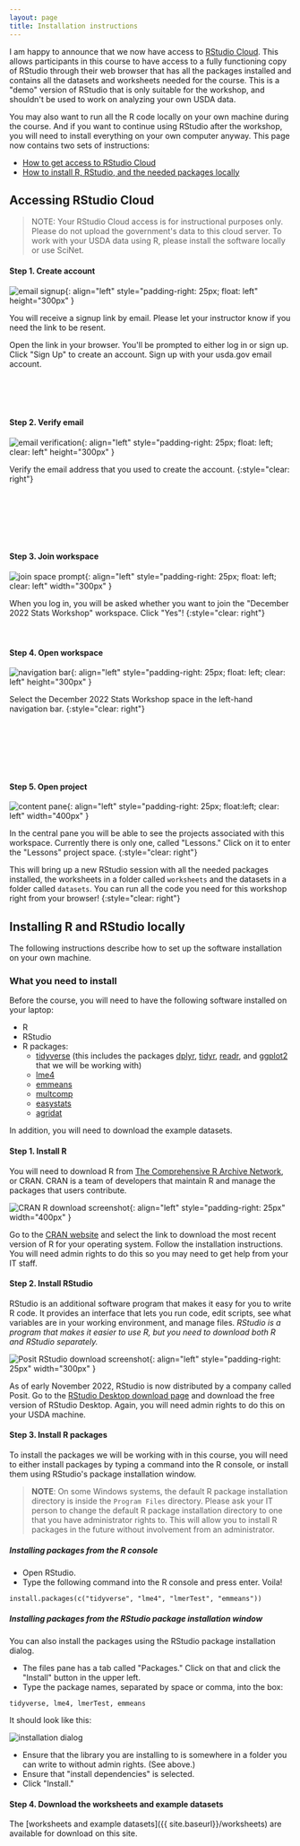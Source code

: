 ```yaml
---
layout: page
title: Installation instructions
---
```


I am happy to announce that we now have access to [RStudio Cloud](https://rstudio.cloud). This allows participants in this course to have access to a fully functioning copy of RStudio through their web browser that has all the packages installed and contains all the datasets and worksheets needed for the course. This is a "demo" version of RStudio that is only suitable for the workshop, and shouldn't be used to work on analyzing your own USDA data. 

You may also want to run all the R code locally on your own machine during the course. And if you want to continue using RStudio after the workshop, you will need to install everything on your own computer anyway. This page now contains two sets of instructions:

- [How to get access to RStudio Cloud](#accessing-rstudio-cloud)
- [How to install R, RStudio, and the needed packages locally](#installing-r-and-rstudio-locally)

## Accessing RStudio Cloud

> NOTE: Your RStudio Cloud access is for instructional purposes only. Please do not upload the government's data to this cloud server. To work with your USDA data using R, please install the software locally or use SciNet.

#### Step 1. Create account

![email signup](../public/images/rstudio_cloud_signup.png){: align="left" style="padding-right: 25px; float: left" height="300px" }

You will receive a signup link by email. Please let your instructor know if you need the link to be resent.

Open the link in your browser. You'll be prompted to either log in or sign up. Click "Sign Up" to create an account. Sign up with your usda.gov email account.
<br><br><br><br><br>

#### Step 2. Verify email

![email verification](../public/images/rstudio_cloud_verify_email.png){: align="left" style="padding-right: 25px; float: left; clear: left" height="300px" }

Verify the email address that you used to create the account.
{:style="clear: right"}
<br><br><br><br><br><br><br>

#### Step 3. Join workspace

![join space prompt](../public/images/rstudio_cloud_join_prompt.png){: align="left" style="padding-right: 25px; float: left; clear: left" width="300px" }

When you log in, you will be asked whether you want to join the "December 2022 Stats Workshop" workspace. Click "Yes"!
{:style="clear: right"}
<br><br><br>

#### Step 4. Open workspace

![navigation bar](../public/images/rstudio_cloud_left_bar.png){: align="left" style="padding-right: 25px; float: left; clear: left" height="300px" }

Select the December 2022 Stats Workshop space in the left-hand navigation bar.
{:style="clear: right"}
<br><br><br><br><br><br><br>

#### Step 5. Open project

![content pane](../public/images/rstudio_cloud_content.png){: align="left" style="padding-right: 25px; float:left; clear: left" width="400px" }

In the central pane you will be able to see the projects associated with this workspace. Currently there is only one, called "Lessons." Click on it to enter the "Lessons" project space. 
{:style="clear: right"}

This will bring up a new RStudio session with all the needed packages installed, the worksheets in a folder called `worksheets` and the datasets in a folder called `datasets`. You can run all the code you need for this workshop right from your browser!
{:style="clear: right"}

## Installing R and RStudio locally

The following instructions describe how to set up the software installation on your own machine.

### What you need to install

Before the course, you will need to have the following software installed on your laptop:

- R 
- RStudio
- R packages:
  + [tidyverse](https://www.tidyverse.org/) (this includes the packages [dplyr](https://dplyr.tidyverse.org/), [tidyr](https://tidyr.tidyverse.org/), [readr](https://readr.tidyverse.org/), and [ggplot2](https://ggplot2.tidyverse.org/) that we will be working with)
  + [lme4](https://cran.r-project.org/web/packages/lme4/index.html)
  + [emmeans](https://cran.r-project.org/web/packages/emmeans/index.html)
  + [multcomp](https://cran.r-project.org/package=multcomp)
  + [easystats](https://easystats.github.io/easystats/)
  + [agridat](https://kwstat.github.io/agridat/)

In addition, you will need to download the example datasets.
  
#### Step 1. Install R

You will need to download R from [The Comprehensive R Archive Network](https://cran.r-project.org/), or CRAN. CRAN is a team of developers that maintain R and manage the packages that users contribute.

![CRAN R download screenshot](../public/images/cran_screenshot.png){: align="left" style="padding-right: 25px" width="400px" }

Go to the [CRAN website](https://cran.r-project.org/) and select the link to download the most recent version of R for your operating system. Follow the installation instructions. You will need admin rights to do this so you may need to get help from your IT staff.

#### Step 2. Install RStudio

RStudio is an additional software program that makes it easy for you to write R code. It provides an interface that lets you run code, edit scripts, see what variables are in your working environment, and manage files. *RStudio is a program that makes it easier to use R, but you need to download both R and RStudio separately.*

![Posit RStudio download screenshot](../public/images/posit_screenshot.png){: align="left" style="padding-right: 25px" width="300px" }

As of early November 2022, RStudio is now distributed by a company called Posit. Go to the [RStudio Desktop download page](https://posit.co/download/rstudio-desktop/) and download the free version of RStudio Desktop. Again, you will need admin rights to do this on your USDA machine.

#### Step 3. Install R packages

To install the packages we will be working with in this course, you will need to either install packages by typing a command into the R console, or install them using RStudio's package installation window. 

> **NOTE**: On some Windows systems, the default R package installation directory is inside the `Program Files` directory. Please ask your IT person to change the default R package installation directory to one that you have administrator rights to. This will allow you to install R packages in the future without involvement from an administrator.

##### Installing packages from the R console

- Open RStudio.
- Type the following command into the R console and press enter. Voila!

```
install.packages(c("tidyverse", "lme4", "lmerTest", "emmeans"))
```

##### Installing packages from the RStudio package installation window

You can also install the packages using the RStudio package installation dialog.

- The files pane has a tab called "Packages." Click on that and click the "Install" button in the upper left.
- Type the package names, separated by space or comma, into the box:

```
tidyverse, lme4, lmerTest, emmeans
```

It should look like this:

![installation dialog](../public/images/install_dialog.png)

- Ensure that the library you are installing to is somewhere in a folder you can write to without admin rights. (See above.) 
- Ensure that "install dependencies" is selected.
- Click "Install."

#### Step 4. Download the worksheets and example datasets

The [worksheets and example datasets]({{ site.baseurl}}/worksheets) are available for download on this site. 

